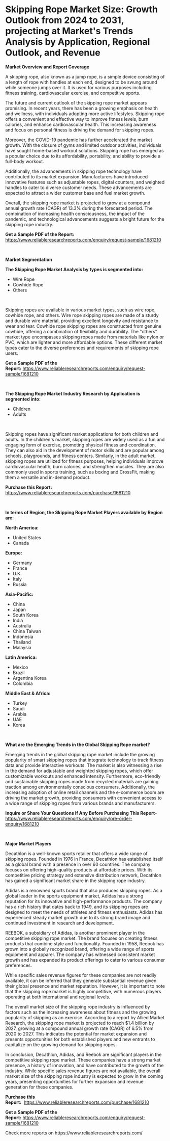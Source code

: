 <p><h1>Skipping Rope Market Size: Growth Outlook from 2024 to 2031, projecting at Market's Trends Analysis by Application, Regional Outlook, and Revenue</h1></p><p><strong>Market Overview and Report Coverage</strong></p>
<p><p>A skipping rope, also known as a jump rope, is a simple device consisting of a length of rope with handles at each end, designed to be swung around while someone jumps over it. It is used for various purposes including fitness training, cardiovascular exercise, and competitive sports.</p><p>The future and current outlook of the skipping rope market appears promising. In recent years, there has been a growing emphasis on health and wellness, with individuals adopting more active lifestyles. Skipping rope offers a convenient and effective way to improve fitness levels, burn calories, and enhance cardiovascular health. This increasing awareness and focus on personal fitness is driving the demand for skipping ropes.</p><p>Moreover, the COVID-19 pandemic has further accelerated the market growth. With the closure of gyms and limited outdoor activities, individuals have sought home-based workout solutions. Skipping rope has emerged as a popular choice due to its affordability, portability, and ability to provide a full-body workout.</p><p>Additionally, the advancements in skipping rope technology have contributed to its market expansion. Manufacturers have introduced innovative features such as adjustable ropes, digital counters, and weighted handles to cater to diverse customer needs. These advancements are expected to attract a wider customer base and fuel market growth.</p><p>Overall, the skipping rope market is projected to grow at a compound annual growth rate (CAGR) of 13.3% during the forecasted period. The combination of increasing health consciousness, the impact of the pandemic, and technological advancements suggests a bright future for the skipping rope industry.</p></p>
<p><strong>Get a Sample PDF of the Report:</strong> <a href="https://www.reliableresearchreports.com/enquiry/request-sample/1681210">https://www.reliableresearchreports.com/enquiry/request-sample/1681210</a></p>
<p>&nbsp;</p>
<p><strong>Market Segmentation</strong></p>
<p><strong>The Skipping Rope Market Analysis by types is segmented into:</strong></p>
<p><ul><li>Wire Rope</li><li>Cowhide Rope</li><li>Others</li></ul></p>
<p>&nbsp;</p>
<p><p>Skipping ropes are available in various market types, such as wire rope, cowhide rope, and others. Wire rope skipping ropes are made of a sturdy and durable wire material, providing excellent longevity and resistance to wear and tear. Cowhide rope skipping ropes are constructed from genuine cowhide, offering a combination of flexibility and durability. The "others" market type encompasses skipping ropes made from materials like nylon or PVC, which are lighter and more affordable options. These different market types cater to the diverse preferences and requirements of skipping rope users.</p></p>
<p><strong>Get a Sample PDF of the Report:</strong>&nbsp;<a href="https://www.reliableresearchreports.com/enquiry/request-sample/1681210">https://www.reliableresearchreports.com/enquiry/request-sample/1681210</a></p>
<p>&nbsp;</p>
<p><strong>The Skipping Rope Market Industry Research by Application is segmented into:</strong></p>
<p><ul><li>Children</li><li>Adults</li></ul></p>
<p>&nbsp;</p>
<p><p>Skipping ropes have significant market applications for both children and adults. In the children's market, skipping ropes are widely used as a fun and engaging form of exercise, promoting physical fitness and coordination. They can also aid in the development of motor skills and are popular among schools, playgrounds, and fitness centers. Similarly, in the adult market, skipping ropes are utilized for fitness purposes, helping individuals improve cardiovascular health, burn calories, and strengthen muscles. They are also commonly used in sports training, such as boxing and CrossFit, making them a versatile and in-demand product.</p></p>
<p><strong>Purchase this Report:</strong>&nbsp; <a href="https://www.reliableresearchreports.com/purchase/1681210">https://www.reliableresearchreports.com/purchase/1681210</a></p>
<p>&nbsp;</p>
<p><strong>In terms of Region, the Skipping Rope Market Players available by Region are:</strong></p>
<p>
    <p> <strong> North America: </strong>
        <ul>
            <li>United States</li>
            <li>Canada</li>
        </ul>
        </p> 
    <p> <strong> Europe: </strong>
        <ul>
            <li>Germany</li>
            <li>France</li>
            <li>U.K.</li>
            <li>Italy</li>
            <li>Russia</li>
        </ul>
        </p> 
    <p> <strong> Asia-Pacific: </strong>
        <ul>
            <li>China</li>
            <li>Japan</li>
            <li>South Korea</li>
            <li>India</li>
            <li>Australia</li>
            <li>China Taiwan</li>
            <li>Indonesia</li>
            <li>Thailand</li>
            <li>Malaysia</li>
        </ul>
        </p> 
    <p> <strong> Latin America: </strong>
        <ul>
            <li>Mexico</li>
            <li>Brazil</li>
            <li>Argentina Korea</li>
            <li>Colombia</li>
        </ul>
        </p> 
    <p> <strong> Middle East & Africa: </strong>
        <ul>
            <li>Turkey</li>
            <li>Saudi</li>
            <li>Arabia</li>
            <li>UAE</li>
            <li>Korea</li>
        </ul>
    </p>
    </p>
<p>&nbsp;</p>
<p><strong>What are the Emerging Trends in the Global Skipping Rope market?</strong></p>
<p><p>Emerging trends in the global skipping rope market include the growing popularity of smart skipping ropes that integrate technology to track fitness data and provide interactive workouts. The market is also witnessing a rise in the demand for adjustable and weighted skipping ropes, which offer customizable workouts and enhanced intensity. Furthermore, eco-friendly and sustainable skipping ropes made from recycled materials are gaining traction among environmentally conscious consumers. Additionally, the increasing adoption of online retail channels and the e-commerce boom are driving the market growth, providing consumers with convenient access to a wide range of skipping ropes from various brands and manufacturers.</p></p>
<p><strong>Inquire or Share Your Questions If Any Before Purchasing This Report</strong>- <a href="https://www.reliableresearchreports.com/enquiry/pre-order-enquiry/1681210">https://www.reliableresearchreports.com/enquiry/pre-order-enquiry/1681210</a></p>
<p>&nbsp;</p>
<p><strong>Major Market Players</strong></p>
<p><p>Decathlon is a well-known sports retailer that offers a wide range of skipping ropes. Founded in 1976 in France, Decathlon has established itself as a global brand with a presence in over 60 countries. The company focuses on offering high-quality products at affordable prices. With its competitive pricing strategy and extensive distribution network, Decathlon has gained a significant market share in the skipping rope industry.</p><p>Adidas is a renowned sports brand that also produces skipping ropes. As a global leader in the sports equipment market, Adidas has a strong reputation for its innovative and high-performance products. The company has a rich history that dates back to 1949, and its skipping ropes are designed to meet the needs of athletes and fitness enthusiasts. Adidas has experienced steady market growth due to its strong brand image and continued investment in research and development.</p><p>REEBOK, a subsidiary of Adidas, is another prominent player in the competitive skipping rope market. The brand focuses on creating fitness products that combine style and functionality. Founded in 1958, Reebok has grown into a globally recognized brand, offering a wide range of sports equipment and apparel. The company has witnessed consistent market growth and has expanded its product offerings to cater to various consumer preferences.</p><p>While specific sales revenue figures for these companies are not readily available, it can be inferred that they generate substantial revenue given their global presence and market reputation. However, it is important to note that the skipping rope market is highly competitive, with numerous players operating at both international and regional levels.</p><p>The overall market size of the skipping rope industry is influenced by factors such as the increasing awareness about fitness and the growing popularity of skipping as an exercise. According to a report by Allied Market Research, the skipping rope market is projected to reach $1.4 billion by 2027, growing at a compound annual growth rate (CAGR) of 6.5% from 2020 to 2027. This indicates the potential for market expansion and presents opportunities for both established players and new entrants to capitalize on the growing demand for skipping ropes.</p><p>In conclusion, Decathlon, Adidas, and Reebok are significant players in the competitive skipping rope market. These companies have a strong market presence, a history of innovation, and have contributed to the growth of the industry. While specific sales revenue figures are not available, the overall market size of the skipping rope industry is expected to grow in the coming years, presenting opportunities for further expansion and revenue generation for these companies.</p></p>
<p><strong>Purchase this Report:</strong>&nbsp;&nbsp;<a href="https://www.reliableresearchreports.com/purchase/1681210">https://www.reliableresearchreports.com/purchase/1681210</a></p>
<p></p>
<p><strong>Get a Sample PDF of the Report:</strong>&nbsp;<a href="https://www.reliableresearchreports.com/enquiry/request-sample/1681210">https://www.reliableresearchreports.com/enquiry/request-sample/1681210</a></p>
<p>Check more reports on https://www.reliableresearchreports.com/</p>